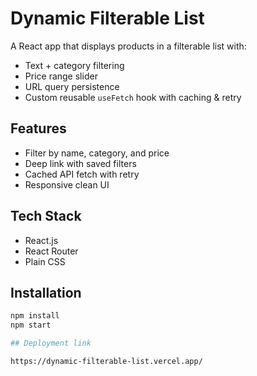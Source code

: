 # Dynamic Filterable List

A React app that displays products in a filterable list with:
- Text + category filtering
- Price range slider
- URL query persistence
- Custom reusable `useFetch` hook with caching & retry

## Features
- Filter by name, category, and price
- Deep link with saved filters
- Cached API fetch with retry
- Responsive clean UI

## Tech Stack
- React.js
- React Router
- Plain CSS

## Installation
```bash
npm install
npm start

## Deployment link

https://dynamic-filterable-list.vercel.app/

